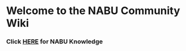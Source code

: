 # Welcome to the NABU Community Wiki

### Click [HERE](https://github.com/NABUligans/CommunityWiki/wiki) for NABU Knowledge
